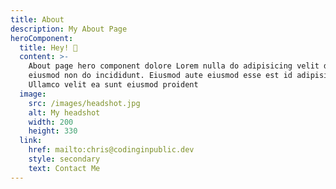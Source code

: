 ```yaml
---
title: About
description: My About Page
heroComponent:
  title: Hey! 👋
  content: >-
    About page hero component dolore Lorem nulla do adipisicing velit deserunt
    eiusmod non do incididunt. Eiusmod aute eiusmod esse est id adipisicing do.
    Ullamco velit ea sunt eiusmod proident
  image:
    src: /images/headshot.jpg
    alt: My headshot
    width: 200
    height: 330
  link:
    href: mailto:chris@codinginpublic.dev
    style: secondary
    text: Contact Me
---
```

